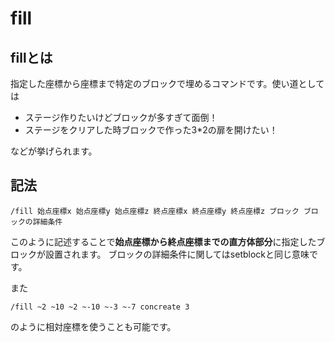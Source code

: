 # fill

## fillとは
指定した座標から座標まで特定のブロックで埋めるコマンドです。使い道としては

- ステージ作りたいけどブロックが多すぎて面倒！
- ステージをクリアした時ブロックで作った3*2の扉を開けたい！

などが挙げられます。

## 記法

```
/fill 始点座標x 始点座標y 始点座標z 終点座標x 終点座標y 終点座標z ブロック ブロックの詳細条件
```

このように記述することで**始点座標から終点座標までの直方体部分**に指定したブロックが設置されます。
ブロックの詳細条件に関してはsetblockと同じ意味です。

また

```
/fill ~2 ~10 ~2 ~-10 ~-3 ~-7 concreate 3 
```

のように相対座標を使うことも可能です。
